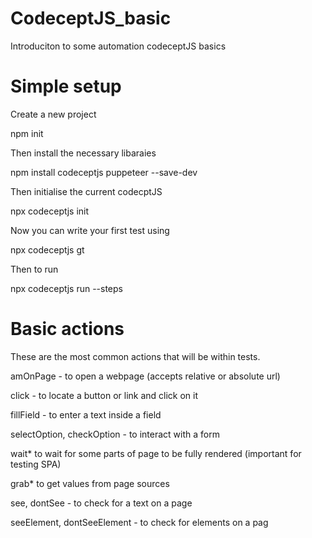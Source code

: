 # CodeceptJS_basic
Introduciton to some automation codeceptJS basics 


# Simple setup 
Create a new project 

npm init 

Then install the necessary libaraies 

npm install codeceptjs puppeteer --save-dev

Then initialise the current codecptJS

npx codeceptjs init

Now you can write your first test using 

npx codeceptjs gt


Then to run 

npx codeceptjs run --steps



# Basic actions 

These are the most common actions that will be within tests. 

amOnPage - to open a webpage (accepts relative or absolute url)

click - to locate a button or link and click on it

fillField - to enter a text inside a field

selectOption, checkOption - to interact with a form

wait* to wait for some parts of page to be fully rendered (important for testing SPA)

grab* to get values from page sources

see, dontSee - to check for a text on a page

seeElement, dontSeeElement - to check for elements on a pag

